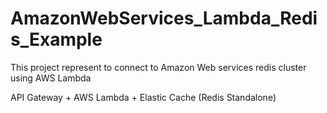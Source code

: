 # AmazonWebServices_Lambda_Redis_Example
This project represent to connect to Amazon Web services redis cluster using AWS Lambda


API Gateway + AWS Lambda + Elastic Cache (Redis Standalone)
